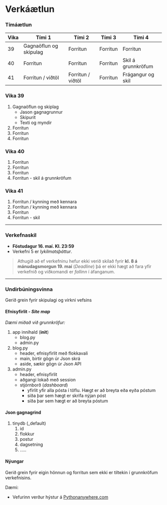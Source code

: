 # Verkáætlun

### Tímáætlun

| Vika | Tími 1  | Tími 2 | Tími 3 | Tími 4 | 
| --- | --- | --- | --- | --- | 
| 39 | Gagnaöflun og skipulag | Forritun | Forritun | Forritun | 
| 40 | Forritun | Forritun | Forritun | Skil á grunnkröfum |
| 41 | Forritun / viðtöl | Forritun / viðtöl | Forritun | Frágangur og skil |

### Vika 39

1. Gagnaöflun og skiplag
   * Jason gagnagrunnur
   * Skipurit 
   * Texti og myndir
2. Forritun 
3. Forritun
4. Forritun 

### Vika 40

1. Forritun 
2. Forritun 
3. Forritun
4. Forritun - skil á grunnkröfum

### Vika 41

1. Forritun / kynning með kennara
2. Forritun / kynning með kennara
3. Forritun
4. Forritun - skil 

---

### Verkefnaskil

* **Föstudagur 16. maí. Kl. 23:59**
* Verkefni 5 er _lykilmatsþáttur_. 

> Athugið að ef verkefninu hefur ekki verið skilað fyrir **kl. 8 á mánudagsmorgun 19. maí** (_Deadline_) þá er ekki hægt að fara yfir verkefnið og viðkomandi er _fallinn_ í áfanganum.

---

### Undirbúningsvinna

Gerið grein fyrir skipulagi og virkni vefsins

#### Efnisyfirlit - _Site map_

_Dæmi miðað við grunnkröfur:_

1. app innihald (__init__)
   * blog.py
   * admin.py
2. blog.py 
   * header, efnisyfirlit með flokkavali
   * main, birtir gögn úr Json skrá
   * aside, sækir gögn úr Json API
3. admin.py
   * header, efnisyfirlit
   * aðgangi lokað með session
   * stjórnborð (_dashboard_)
     * yfirlit yfir alla pósta í töflu. Hægt er að breyta eða eyða póstum
     * síða þar sem hægt er skrifa nýjan póst
     * síða þar sem hægt er að breyta póstum

#### Json gagnagrind

1. tinydb (_default) 
   1. id
   2. flokkur
   3. postur
   4. dagsetning
   5. .....

#### Nýungar

Gerið grein fyrir eigin hönnun og forritun sem ekki er tiltekin í grunnkröfum verkefnisins.

Dæmi:

* Vefurinn verður hýstur á [Pythonanywhere.com](https://www.pythonanywhere.com/)
